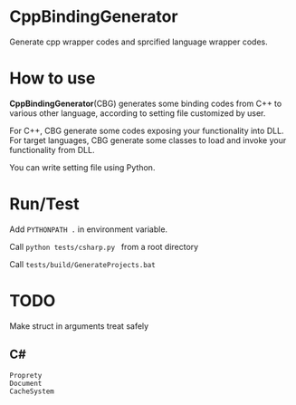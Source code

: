 
# CppBindingGenerator

Generate cpp wrapper codes and sprcified language wrapper codes.

# How to use

**CppBindingGenerator**(CBG) generates some binding codes from C++ to various other language, according to setting file customized by user.

For C++, CBG generate some codes exposing your functionality into DLL.
For target languages, CBG generate some classes to load and invoke your functionality from DLL.

You can write setting file using Python.

# Run/Test

Add ``` PYTHONPATH . ``` in environment variable.

Call ```python tests/csharp.py ``` from a root directory

Call ```tests/build/GenerateProjects.bat```

# TODO

Make struct in arguments treat safely

## C#

```
Proprety
Document
CacheSystem
```

